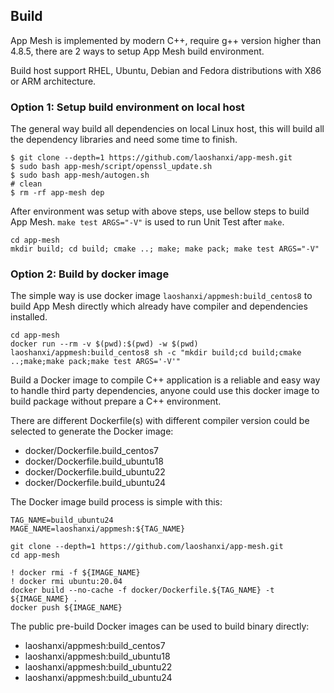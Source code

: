 ## Build

App Mesh is implemented by modern C++, require g++ version higher than 4.8.5, there are 2 ways to setup App Mesh build environment.

Build host support RHEL, Ubuntu, Debian and Fedora distributions with X86 or ARM architecture.

### Option 1: Setup build environment on local host

The general way build all dependencies on local Linux host, this will build all the dependency libraries and need some time to finish.

```shell
$ git clone --depth=1 https://github.com/laoshanxi/app-mesh.git
$ sudo bash app-mesh/script/openssl_update.sh
$ sudo bash app-mesh/autogen.sh
# clean
$ rm -rf app-mesh dep
```

After environment was setup with above steps, use bellow steps to build App Mesh. `make test ARGS="-V"` is used to run Unit Test after `make`.

```shell
cd app-mesh
mkdir build; cd build; cmake ..; make; make pack; make test ARGS="-V"
```

### Option 2: Build by docker image

The simple way is use docker image `laoshanxi/appmesh:build_centos8` to build App Mesh directly which already have compiler and dependencies installed.

```shell
cd app-mesh
docker run --rm -v $(pwd):$(pwd) -w $(pwd) laoshanxi/appmesh:build_centos8 sh -c "mkdir build;cd build;cmake ..;make;make pack;make test ARGS='-V'"
```

Build a Docker image to compile C++ application is a reliable and easy way to handle third party dependencies, anyone could use this docker image to build package without prepare a C++ environment.

There are different Dockerfile(s) with different compiler version could be selected to generate the Docker image:

- docker/Dockerfile.build_centos7
- docker/Dockerfile.build_ubuntu18
- docker/Dockerfile.build_ubuntu22
- docker/Dockerfile.build_ubuntu24

The Docker image build process is simple with this:

```shell
TAG_NAME=build_ubuntu24
MAGE_NAME=laoshanxi/appmesh:${TAG_NAME}

git clone --depth=1 https://github.com/laoshanxi/app-mesh.git
cd app-mesh

! docker rmi -f ${IMAGE_NAME}
! docker rmi ubuntu:20.04
docker build --no-cache -f docker/Dockerfile.${TAG_NAME} -t ${IMAGE_NAME} .
docker push ${IMAGE_NAME}
```

The public pre-build Docker images can be used to build binary directly:

- laoshanxi/appmesh:build_centos7
- laoshanxi/appmesh:build_ubuntu18
- laoshanxi/appmesh:build_ubuntu22
- laoshanxi/appmesh:build_ubuntu24
